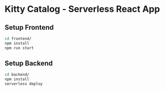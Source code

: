 # Kitty Catalog - Serverless React App

## Setup Frontend

```bash
cd frontend/
npm install
npm run start
```

## Setup Backend

```bash
cd backend/
npm install
serverless deploy
```
